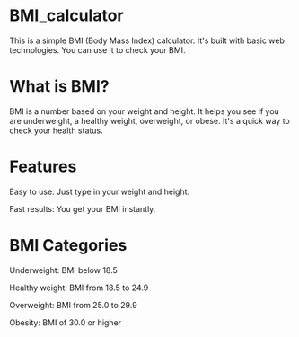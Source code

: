 # BMI_calculator
This is a simple BMI (Body Mass Index) calculator. It's built with basic web technologies. You can use it to check your BMI.

# What is BMI?
BMI is a number based on your weight and height. It helps you see if you are underweight, a healthy weight, overweight, or obese. It's a quick way to check your health status.

# Features
Easy to use: Just type in your weight and height.

Fast results: You get your BMI instantly.

# BMI Categories
Underweight: BMI below 18.5

Healthy weight: BMI from 18.5 to 24.9

Overweight: BMI from 25.0 to 29.9

Obesity: BMI of 30.0 or higher

